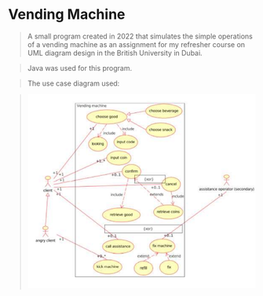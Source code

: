 # Vending Machine
> A small program created in 2022 that simulates the simple operations of a vending machine as an assignment for my refresher course on UML diagram design in the British University in Dubai.

> Java was used for this program.

> The use case diagram used:

>![d](https://github.com/Mayonaka88/vending-machine/blob/efc7823200bb6583580144bcba7a3517cbab3705/Screenshot%202022-10-27%20115222.png)


